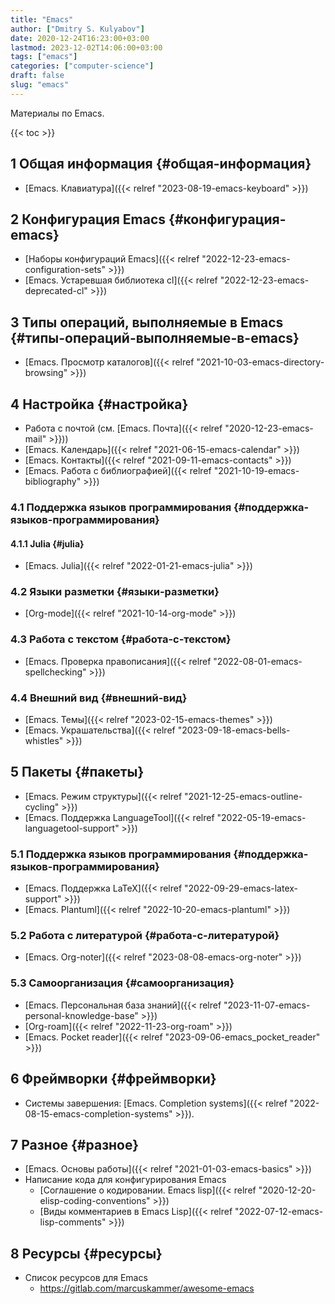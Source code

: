 ```yaml
---
title: "Emacs"
author: ["Dmitry S. Kulyabov"]
date: 2020-12-24T16:23:00+03:00
lastmod: 2023-12-02T14:06:00+03:00
tags: ["emacs"]
categories: ["computer-science"]
draft: false
slug: "emacs"
---
```


Материалы по Emacs.

<!--more-->

{{< toc >}}


## <span class="section-num">1</span> Общая информация {#общая-информация}

-   [Emacs. Клавиатура]({{< relref "2023-08-19-emacs-keyboard" >}})


## <span class="section-num">2</span> Конфигурация Emacs {#конфигурация-emacs}

-   [Наборы конфигураций Emacs]({{< relref "2022-12-23-emacs-configuration-sets" >}})
-   [Emacs. Устаревшая библиотека cl]({{< relref "2022-12-23-emacs-deprecated-cl" >}})


## <span class="section-num">3</span> Типы операций, выполняемые в Emacs {#типы-операций-выполняемые-в-emacs}

-   [Emacs. Просмотр каталогов]({{< relref "2021-10-03-emacs-directory-browsing" >}})


## <span class="section-num">4</span> Настройка {#настройка}

-   Работа с почтой (см. [Emacs. Почта]({{< relref "2020-12-23-emacs-mail" >}}))
-   [Emacs. Календарь]({{< relref "2021-06-15-emacs-calendar" >}})
-   [Emacs. Контакты]({{< relref "2021-09-11-emacs-contacts" >}})
-   [Emacs. Работа с библиографией]({{< relref "2021-10-19-emacs-bibliography" >}})


### <span class="section-num">4.1</span> Поддержка языков программирования {#поддержка-языков-программирования}


#### <span class="section-num">4.1.1</span> Julia {#julia}

-   [Emacs. Julia]({{< relref "2022-01-21-emacs-julia" >}})


### <span class="section-num">4.2</span> Языки разметки {#языки-разметки}

-   [Org-mode]({{< relref "2021-10-14-org-mode" >}})


### <span class="section-num">4.3</span> Работа с текстом {#работа-с-текстом}

-   [Emacs. Проверка правописания]({{< relref "2022-08-01-emacs-spellchecking" >}})


### <span class="section-num">4.4</span> Внешний вид {#внешний-вид}

-   [Emacs. Темы]({{< relref "2023-02-15-emacs-themes" >}})
-   [Emacs. Украшательства]({{< relref "2023-09-18-emacs-bells-whistles" >}})


## <span class="section-num">5</span> Пакеты {#пакеты}

-   [Emacs. Режим структуры]({{< relref "2021-12-25-emacs-outline-cycling" >}})
-   [Emacs. Поддержка LanguageTool]({{< relref "2022-05-19-emacs-languagetool-support" >}})


### <span class="section-num">5.1</span> Поддержка языков программирования {#поддержка-языков-программирования}

-   [Emacs. Поддержка LaTeX]({{< relref "2022-09-29-emacs-latex-support" >}})
-   [Emacs. Plantuml]({{< relref "2022-10-20-emacs-plantuml" >}})


### <span class="section-num">5.2</span> Работа с литературой {#работа-с-литературой}

-   [Emacs. Org-noter]({{< relref "2023-08-08-emacs-org-noter" >}})


### <span class="section-num">5.3</span> Самоорганизация {#самоорганизация}

-   [Emacs. Персональная база знаний]({{< relref "2023-11-07-emacs-personal-knowledge-base" >}})
-   [Org-roam]({{< relref "2022-11-23-org-roam" >}})
-   [Emacs. Pocket reader]({{< relref "2023-09-06-emacs_pocket_reader" >}})


## <span class="section-num">6</span> Фреймворки {#фреймворки}

-   Системы завершения: [Emacs. Completion systems]({{< relref "2022-08-15-emacs-completion-systems" >}}).


## <span class="section-num">7</span> Разное {#разное}

-   [Emacs. Основы работы]({{< relref "2021-01-03-emacs-basics" >}})
-   Написание кода для конфигурирования Emacs
    -   [Соглашение о кодировании. Emacs lisp]({{< relref "2020-12-20-elisp-coding-conventions" >}})
    -   [Виды комментариев в Emacs Lisp]({{< relref "2022-07-12-emacs-lisp-comments" >}})


## <span class="section-num">8</span> Ресурсы {#ресурсы}

-   Список ресурсов для Emacs
    -   <https://gitlab.com/marcuskammer/awesome-emacs>
